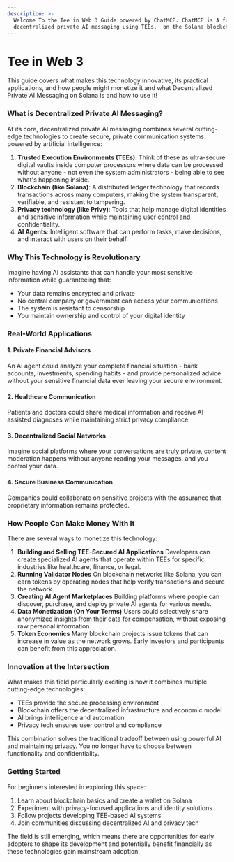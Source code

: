 ```yaml
---
description: >-
  Welcome To the Tee in Web 3 Guide powered by ChatMCP. ChatMCP is A fully
  decentralized private AI messaging using TEEs,  on the Solana blockchain.
---
```


# Tee in Web 3

This guide covers what makes this technology innovative, its practical applications, and how people might monetize it and what Decentralized Private AI Messaging on Solana is and how to use it!

### What is Decentralized Private AI Messaging?

At its core, decentralized private AI messaging combines several cutting-edge technologies to create secure, private communication systems powered by artificial intelligence:

1. **Trusted Execution Environments (TEEs)**: Think of these as ultra-secure digital vaults inside computer processors where data can be processed without anyone - not even the system administrators - being able to see what's happening inside.
2. **Blockchain (like Solana)**: A distributed ledger technology that records transactions across many computers, making the system transparent, verifiable, and resistant to tampering.
3. **Privacy technology (like Privy)**: Tools that help manage digital identities and sensitive information while maintaining user control and confidentiality.
4. **AI Agents**: Intelligent software that can perform tasks, make decisions, and interact with users on their behalf.

### Why This Technology is Revolutionary

Imagine having AI assistants that can handle your most sensitive information while guaranteeing that:

* Your data remains encrypted and private
* No central company or government can access your communications
* The system is resistant to censorship
* You maintain ownership and control of your digital identity

### Real-World Applications

#### 1. Private Financial Advisors

An AI agent could analyze your complete financial situation - bank accounts, investments, spending habits - and provide personalized advice without your sensitive financial data ever leaving your secure environment.

#### 2. Healthcare Communication

Patients and doctors could share medical information and receive AI-assisted diagnoses while maintaining strict privacy compliance.

#### 3. Decentralized Social Networks

Imagine social platforms where your conversations are truly private, content moderation happens without anyone reading your messages, and you control your data.

#### 4. Secure Business Communication

Companies could collaborate on sensitive projects with the assurance that proprietary information remains protected.

### How People Can Make Money With It

There are several ways to monetize this technology:

1. **Building and Selling TEE-Secured AI Applications** Developers can create specialized AI agents that operate within TEEs for specific industries like healthcare, finance, or legal.
2. **Running Validator Nodes** On blockchain networks like Solana, you can earn tokens by operating nodes that help verify transactions and secure the network.
3. **Creating AI Agent Marketplaces** Building platforms where people can discover, purchase, and deploy private AI agents for various needs.
4. **Data Monetization (On Your Terms)** Users could selectively share anonymized insights from their data for compensation, without exposing raw personal information.
5. **Token Economics** Many blockchain projects issue tokens that can increase in value as the network grows. Early investors and participants can benefit from this appreciation.

### Innovation at the Intersection

What makes this field particularly exciting is how it combines multiple cutting-edge technologies:

* TEEs provide the secure processing environment
* Blockchain offers the decentralized infrastructure and economic model
* AI brings intelligence and automation
* Privacy tech ensures user control and compliance

This combination solves the traditional tradeoff between using powerful AI and maintaining privacy. You no longer have to choose between functionality and confidentiality.

### Getting Started

For beginners interested in exploring this space:

1. Learn about blockchain basics and create a wallet on Solana
2. Experiment with privacy-focused applications and identity solutions
3. Follow projects developing TEE-based AI systems
4. Join communities discussing decentralized AI and privacy tech

The field is still emerging, which means there are opportunities for early adopters to shape its development and potentially benefit financially as these technologies gain mainstream adoption.
